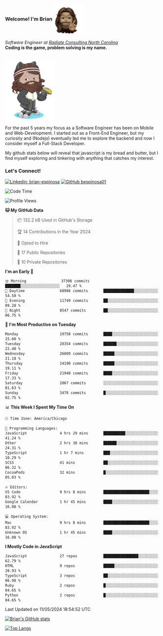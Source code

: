 ###  Welcome! I'm Brian <img align="center" src="https://github.com/bespinosa01/bespinosa01/blob/main/assets/peace-animoji.png" height="100" /></h2>
<p><em>Software Engineer at <a href="https://www.radiateconsulting.coop/north-carolina-tech-coop">Radiate Consulting North Carolina</a>
 <br/>
<!-- </br>Developer Consultant at <a href="https://codethedream.org/">Code The Dream</a> -->
</em> <b>Coding is the game, problem solving is my name.</b></p>

<br/>


 <img align="center" src="https://github.com/bespinosa01/bespinosa01/blob/main/assets/octo-me.png" height="200" /> 
 <p>
 For the past 5 years my focus as a Software Engineer has been on Mobile and Web-Development. I started out as a Front-End Engineer, but my curiosity and (Nodejs) eventually led me to explore the backend and now I consider myself a Full-Stack Developer.
</p>
<p>
 My github stats below will reveal that javascript is my bread and butter, but I find myself exploring and tinkering with anything that catches my interest. 
 </p>
 
 
### Let's Connect!

[![Linkedin: brian-espinosa](https://img.shields.io/badge/-brian--espinosa-blue?style=flat-square&logo=Linkedin&logoColor=white&link=https://www.linkedin.com/in/brian-espinosa/)](https://www.linkedin.com/in/brian-espinosa/)
[![GitHub bespinosa01](https://img.shields.io/github/followers/bespinosa01?label=follow&style=social)](https://github.com/bespinosa01)



<!--START_SECTION:waka-->
![Code Time](http://img.shields.io/badge/Code%20Time-1%2C527%20hrs%2012%20mins-blue)

![Profile Views](http://img.shields.io/badge/Profile%20Views-0-blue)

**🐱 My GitHub Data** 

> 📦 132.2 kB Used in GitHub's Storage 
 > 
> 🏆 14 Contributions in the Year 2024
 > 
> 💼 Opted to Hire
 > 
> 📜 17 Public Repositories 
 > 
> 🔑 10 Private Repositories 
 > 
**I'm an Early 🐤** 

```text
🌞 Morning                37306 commits       ███████░░░░░░░░░░░░░░░░░░   29.47 % 
🌆 Daytime                68986 commits       ██████████████░░░░░░░░░░░   54.50 % 
🌃 Evening                11749 commits       ██░░░░░░░░░░░░░░░░░░░░░░░   09.28 % 
🌙 Night                  8547 commits        ██░░░░░░░░░░░░░░░░░░░░░░░   06.75 % 
```
📅 **I'm Most Productive on Tuesday** 

```text
Monday                   19750 commits       ████░░░░░░░░░░░░░░░░░░░░░   15.60 % 
Tuesday                  28354 commits       ██████░░░░░░░░░░░░░░░░░░░   22.40 % 
Wednesday                26809 commits       █████░░░░░░░░░░░░░░░░░░░░   21.18 % 
Thursday                 24190 commits       █████░░░░░░░░░░░░░░░░░░░░   19.11 % 
Friday                   21940 commits       ████░░░░░░░░░░░░░░░░░░░░░   17.33 % 
Saturday                 2067 commits        ░░░░░░░░░░░░░░░░░░░░░░░░░   01.63 % 
Sunday                   3478 commits        █░░░░░░░░░░░░░░░░░░░░░░░░   02.75 % 
```


📊 **This Week I Spent My Time On** 

```text
🕑︎ Time Zone: America/Chicago

💬 Programming Languages: 
JavaScript               4 hrs 29 mins       ██████████░░░░░░░░░░░░░░░   41.24 % 
Other                    2 hrs 38 mins       ██████░░░░░░░░░░░░░░░░░░░   24.31 % 
TypeScript               1 hr 7 mins         ███░░░░░░░░░░░░░░░░░░░░░░   10.29 % 
SCSS                     41 mins             ██░░░░░░░░░░░░░░░░░░░░░░░   06.32 % 
CocoaPods                32 mins             █░░░░░░░░░░░░░░░░░░░░░░░░   05.03 % 

🔥 Editors: 
VS Code                  9 hrs 8 mins        █████████████████████░░░░   83.92 % 
Google Calendar          1 hr 45 mins        ████░░░░░░░░░░░░░░░░░░░░░   16.08 % 

💻 Operating System: 
Mac                      9 hrs 8 mins        █████████████████████░░░░   83.92 % 
Unknown OS               1 hr 45 mins        ████░░░░░░░░░░░░░░░░░░░░░   16.08 % 
```

**I Mostly Code in JavaScript** 

```text
JavaScript               27 repos            ████████████████░░░░░░░░░   62.79 % 
HTML                     9 repos             █████░░░░░░░░░░░░░░░░░░░░   20.93 % 
TypeScript               3 repos             ██░░░░░░░░░░░░░░░░░░░░░░░   06.98 % 
Ruby                     2 repos             █░░░░░░░░░░░░░░░░░░░░░░░░   04.65 % 
Python                   2 repos             █░░░░░░░░░░░░░░░░░░░░░░░░   04.65 % 
```




 Last Updated on 11/05/2024 18:54:52 UTC
<!--END_SECTION:waka-->


<!--  Github STATS -->
[![Brian's GitHub stats](https://github-readme-stats.vercel.app/api?username=bespinosa01&hide=stars,contribs&count_private=true&show_icons=true)](https://github.com/anuraghazra/github-readme-stats)

[![Top Langs](https://github-readme-stats.vercel.app/api/top-langs/?username=bespinosa01&layout=compact)](https://github.com/anuraghazra/github-readme-stats)



<!--
**bespinosa01/bespinosa01** is a ✨ _special_ ✨ repository because its `README.md` (this file) appears on your GitHub profile.

Here are some ideas to get you started:

- 🔭 I’m currently working on ...
- 🌱 I’m currently learning ...
- 👯 I’m looking to collaborate on ...
- 🤔 I’m looking for help with ...
- 💬 Ask me about ...
- 📫 How to reach me: ...
- 😄 Pronouns: ...
- ⚡ Fun fact: ...
-->

